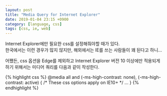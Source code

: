 ```yaml
---
layout: post
title: "Media Query for Internet Explorer"
date: 2019-01-04 23:15 +0900
category: [language, css]
tags: [css, ie, web]
---
```


Internet Explorer에만 필요한 css를 설정해줘야할 때가 있다.  
한국에서는 이런 경우가 많지 않지만, 해외에서는 IE를 쓰는 사람들이 꽤 된다고 하니...  
  
어쨌든, css 옵션을 Edge를 제외하고 Internet Explorer 버전 10 이상에만 적용되게 하기 위해서는 미디어 쿼리를 다음과 같이 작성한다.

{% highlight css %}
@media all and (-ms-high-contrast: none), (-ms-high-contrast: active) {
	/* These css options apply on IE10+ */
	...
}
{% endhighlight %}